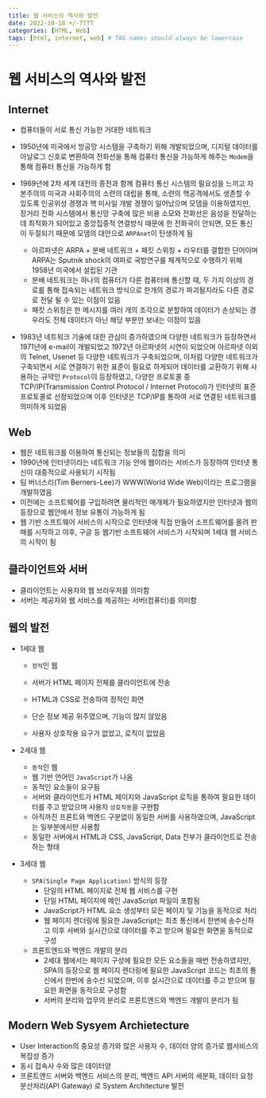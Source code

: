 ```yaml
---
title: 웹 서비스의 역사와 발전
date: 2022-10-18 +/-TTTT
categories: [HTML, Web]
tags: [html, internet, web] # TAG names should always be lowercase
---
```


# 웹 서비스의 역사와 발전

## Internet

- 컴퓨터들이 서로 통신 가능한 거대한 네트워크
- 1950년에 미국에서 방공망 시스템을 구축하기 위해 개발되었으며, 디지털 데이터를 아날로그 신호로 변환하여 전화선을 통해 컴퓨터 통신을 가능하게 해주는 `Modem`을 통해 컴퓨터 통신을 가능하게 함
- 1969년에 2차 세계 대전의 종전과 함께 컴퓨터 통신 시스템의 필요성을 느끼고 자본주의의 미국과 사회주의의 소련의 대립을 통해, 소련의 핵공격에서도 생존할 수 있도록 인공위성 경쟁과 핵 미사일 개발 경쟁이 일어났으며 모뎀을 이용하였지만, 장거리 전화 시스템에서 통신망 구축에 많은 비용 소모와 전화선은 음성을 전달하는데 최적화가 되어있고 중앙집중적 연결방식 때문에 한 전화국이 안되면, 모든 통신이 두절되기 때문에 모뎀의 대안으로 `ARPAnet`이 탄생하게 됨

  - 아르파넷은 ARPA + 분배 네트워크 + 패킷 스위칭 + 라우터를 결합한 단어이며 ARPA는 Sputnik shock의 여파로 국방연구를 체계적으로 수행하기 위해 1958년 미국에서 설립된 기관
  - 분배 네트워크는 하나의 컴퓨터가 다른 컴퓨터에 통신할 때, 두 가지 이상의 경로를 통해 접속되는 네트워크 방식으로 한개의 경로가 파괴될지라도 다른 경로로 전달 될 수 있는 이점이 있음
  - 패킷 스위칭은 한 메시지를 여러 개의 조각으로 분할하여 데이터가 손상되는 경우라도 전체 데이터가 아닌 해당 부분만 보내는 이점이 있음

- 1983년 네트워크 기술에 대한 관심이 증가하였으며 다양한 네트워크가 등장하면서 1971년에 e-mail이 개발되었고 1972년 아르파넷의 시연이 되었으며 아르파넷 이외의 Telnet, Usenet 등 다양한 네트워크가 구축되었으며, 이처럼 다양한 네트워크가 구축되면서 서로 연결하기 위한 표준이 필요로 하게되어 데이터를 교환하기 위해 사용하는 규약인 `Protocol`이 등장하였고, 다양한 프로토콜 중 TCP/IP(Transmission Control Protocol / Internet Protocol)가 인터넷의 표준 프로토콜로 선정되었으며 이후 인터넷은 TCP/IP를 통하여 서로 연결된 네트워크를 의미하게 되었음

## Web

- 웹은 네트워크를 이용하여 통신되는 정보들의 집합을 의미
- 1990년에 인터넷이라는 네트워크 기능 안에 웹이라는 서비스가 등장하여 인터넷 통신이 대중적으로 사용되기 시작됨
- 팀 버너스리(Tim Berners-Lee)가 WWW(World Wide Web)이라는 프로그램을 개발하였음
- 이전에는 소프트웨어를 구입하려면 물리적인 매개체가 필요하였지만 인터넷과 웹의 등장으로 웹안에서 정보 유통이 가능하게 됨
- 웹 기반 소프트웨어 서비스의 시작으로 인터넷에 직접 만들어 소프트웨어를 올려 판매를 시작하고 야후, 구글 등 웹기반 소프트웨어 서비스가 시작되며 1세대 웹 서비스의 시작이 됨

## 클라이언트와 서버

- 클라이언트는 사용자와 웹 브라우저를 의미함
- 서버는 제공자와 웹 서비스를 제공하는 서버(컴퓨터)를 의미함

## 웹의 발전

- 1세대 웹

  - `정적`인 웹
  - 서버가 HTML 페이지 전체를 클라이언트에 전송

  - HTML과 CSS로 전송하여 정적인 화면

  - 단순 정보 제공 위주였으며, 기능이 많지 않았음

  - 사용자 상호작용 요구가 없었고, 로직이 없었음

- 2세대 웹

  - `동적`인 웹
  - 웹 기반 언어인 `JavaScript`가 나옴
  - 동적인 요소들이 요구됨
  - 서버와 클라이언트가 HTML 페이지와 JavaScript 로직을 통하여 필요한 데이터를 주고 받았으며 사용자 `상호작용`을 구현함
  - 아직까진 프론트와 백엔드 구분없이 동일한 서버를 사용하였으며, JavaScript는 일부분에서만 사용함
  - 동일한 서버에서 HTML과 CSS, JavaScript, Data 전부가 클라이언트로 전송하는 형태

- 3세대 웹

  - `SPA(Single Page Application)` 방식의 등장
    - 단일의 HTML 페이지로 전체 웹 서비스를 구현
    - 단일 HTML 페이지에 메인 JavaScript 파일이 포함됨
    - JavaScript가 HTML 요소 생성부터 모든 페이지 및 기능을 동적으로 처리
    - 웹 페이지 렌더링에 필요한 JavaScript는 최초 통신에서 한번에 송수신하고 이후 서버와 실시간으로 데이터를 주고 받으며 필요한 화면을 동적으로 구성
  - 프론트엔드와 백엔드 개발의 분리
    - 2세대 웹에서는 페이지 구성에 필요한 모든 요소들을 매번 전송하였지만, SPA의 등장으로 웹 페이지 렌더링에 필요한 JavaScript 코드는 최초의 통신에서 한번에 송수신 되었으며, 이후 실시간으로 데이터를 주고 받으며 필요한 화면을 동적으로 구성함
    - 서버의 분리와 업무의 분리로 프론트엔드와 백엔드 개발이 분리가 됨

## Modern Web Sysyem Archietecture

- User Interaction의 중요성 증가와 많은 사용자 수, 데이터 양의 증가로 웹서비스의 복잡성 증가
- 동시 접속사 수와 많은 데이터양
- 프론트엔드 서버와 백엔드 서비스의 분리, 백엔드 API 서버의 세분화, 데이터 요청 분산처리(API Gateway) 로 System Architecture 발전
